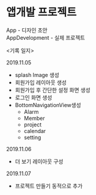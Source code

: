# 앱개발 프로젝트
App - 디자인 초안<br>
AppDevelopment - 실제 프로젝트

<기록 일지><br>

2019.11.05
- splash Image 생성
- 회원가입 레이아웃 생성
- 회원가입 후 간단한 설정 화면 생성
- 로그인 화면 생성
- BottomNavigationView생성
  - Alarm
  - Member
  - project
  - calendar
  - setting


2019.11.06
- 더 보기 레이아웃 구성

2019.11.07
- 프로젝트 만들기 동적으로 추가